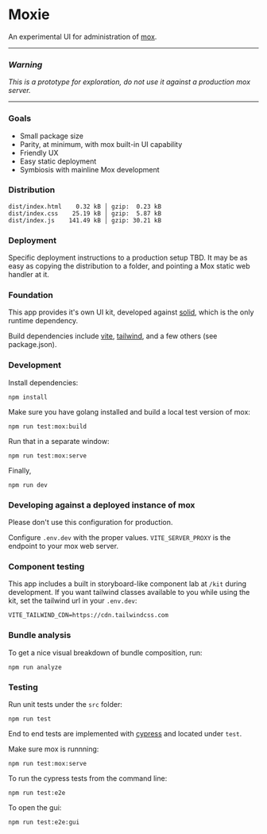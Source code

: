 # Moxie

An experimental UI for administration of [mox](https://github.com/mjl-/mox).

---

### *Warning*

*This is a prototype for exploration, do not use it against a production mox server.*

---

### Goals

- Small package size
- Parity, at minimum, with mox built-in UI capability
- Friendly UX
- Easy static deployment
- Symbiosis with mainline Mox development

### Distribution

```
dist/index.html    0.32 kB │ gzip:  0.23 kB
dist/index.css    25.19 kB │ gzip:  5.87 kB
dist/index.js    141.49 kB │ gzip: 30.21 kB
```

### Deployment

Specific deployment instructions to a production setup TBD.  It may be as easy as copying the distribution to a folder, and pointing a Mox static web handler at it.

### Foundation

This app provides it's own UI kit, developed against [solid](https://github.com/solidjs/solid), which is the only runtime dependency.

Build dependencies include [vite](https://github.com/vitejs/vite), [tailwind](https://github.com/tailwindlabs/tailwindcss), and a few others (see package.json).

### Development

Install dependencies:

`npm install`

Make sure you have golang installed and build a local test version of mox:

`npm run test:mox:build`

Run that in a separate window:

`npm run test:mox:serve`

Finally,

`npm run dev`

### Developing against a deployed instance of mox

Please don't use this configuration for production.

Configure `.env.dev` with the proper values.  `VITE_SERVER_PROXY` is the endpoint to your mox web server.

### Component testing

This app includes a built in storyboard-like component lab at `/kit` during development.  If you want tailwind classes available to you while using the kit, set the tailwind url in your `.env.dev`:

```
VITE_TAILWIND_CDN=https://cdn.tailwindcss.com
```

### Bundle analysis

To get a nice visual breakdown of bundle composition, run:

`npm run analyze`

### Testing

Run unit tests under the `src` folder:

`npm run test`

End to end tests are implemented with [cypress](cypress.io) and located under `test`.

Make sure mox is runnning:

`npm run test:mox:serve`

To run the cypress tests from the command line:

`npm run test:e2e`

To open the gui:

`npm run test:e2e:gui`
